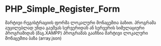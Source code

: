 # PHP_Simple_Register_Form
მარტივი რეგისტრაციის ფორმა ლოკალური მონაცემთა ბაზით. 
პროგრამა აუცილებლად უნდა გაეშვას სერვერიდან ან სერვერის სიმულაციური პროგრამიდან (მაგ.XAMPP)
პროგრამას გააჩნია მარტივი ლოკალური მონაცემთა ბაზა (array.json)
